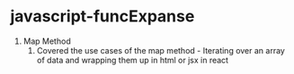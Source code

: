 # javascript-funcExpanse

1. Map Method
   1. Covered the use cases of the map method - Iterating over an array of data and wrapping them up in html or jsx in react
